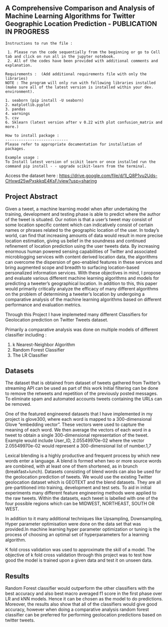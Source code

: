 A Comprehensive Comparison and Analysis of Machine Learning Algorithms for Twitter Geographic Location Prediction  - PUBLICATION IN PROGRESS
-----------------------------------------------------------------------------------------------------------------------------------------------
```
Instructions to run the file : 

 1. Please run the code sequentially from the beginning or go to Cell tab and click on run all in the jupyter notebook.
 2. All of the codes have been provided with additional comments and explanation.

Requirements :  (Add additional requirements file with only the libraries)
NOTE : The program will only run with following libraries installed (make sure all of the latest version is installed within your dev. environment). 

1. seaborn (pip install -U seaborn)
2. matplotlib.pyplot 
3. pandas
4. warnings
5. csv 
6. Sklearn (latest version after v 0.22 with plot confusion_matrix and more.) 

How to install package : 
----------------------------
Please refer to appropriate documentation for installation of packages. 

Example usage : 
To Install latest version of scikit learn or once installed run the command pip install - - upgrade scikit-learn from the terminal. 
```

Access the dataset here : https://drive.google.com/file/d/1l_Q8P1vu2Uds-CHxwd25wPxskkqE4KsF/view?usp=sharing


Project Abstract 
--------------------

Given a tweet, a machine learning model when after undertaking the training, development and testing phase is able to predict where the author of the tweet is situated. Our notion is that a user’s tweet may consist of some location specific content which can indicatively consist of certain names or phrases related to the geographic location of the user.
In today’s world, can find that increasing amounts of data would result in more precise location estimation, giving us belief in the soundness and continued refinement of location prediction using the user tweets data. By increasing enormous human powered sensing capabilities of Twitter and associated microblogging services with content derived location data, the algorithms can overcome the dispersion of geo-enabled features in these services and bring augmented scope and breadth to surfacing location-based personalized information services. With these objectives in mind, I propose and evaluate various different machine learning algorithms and models for predicting a tweeter’s geographical location. In addition to this, this paper would primarily critically analyze the efficacy of many different algorithms on the problem of determining a tweeter’s location by undergoing a comparative analysis of the machine learning algorithms based on different performance and evaluation metrics.



Through this Project I have implemeted many different Classifiers for Geolocation prediction on Twitter Tweets dataset. 

Primarily a comparative analysis was done on multiple models of different classifier including : 
 
1. k Nearest-Neighbor Algorithm 
2. Random Forest Classifier 
3. The LR Classifier 


Datasets
----------

The dataset that is obtained from dataset of tweets gathered from Twitter’s streaming API can be used as part of this work Initial filtering can be done to remove the retweets and repetition   of the previously posted messages. To eliminate spam and automated accounts tweets containing the URLs can be removed.

One of the featured engineered datasets that I have implemented in my project is glove300, where each word is mapped to a 300-dimensional Glove “embedding vector”. These vectors were used to capture the meaning of each word. We then average the vectors of each word in a tweet to obtain a single 300-dimensional representation of the tweet. Example would include User_ID, 2.05549970e-02 where the vector 2.05549970e-02 would represent a 300-dimensional list of number.1,7

Lexical blending is a highly productive and frequent process by which new words enter a language. A blend    is formed when two or more source words are combined, with at least one of them shortened, as in brunch (breakfast+lunch). Datasets consisting of blend words can also be used for the geolocation prediction of tweets. We would use the existing Twitter geolocation dataset which is GEOTEXT and the blend datasets.   They are all pre-partitioned into training, development and test sets.  To aid in initial experiments many different feature engineering methods were applied   to the raw tweets. Within the datasets, each tweet is labelled with one of the four possible regions which can be MIDWEST, NORTHEAST, SOUTH OR WEST.

In addition to it many additional techniques like Upsampling, Downsampling, Hyper parameter optimisation were done on the data set that was provided.In machine learning hyper parameter optimization or tuning is the process of choosing an optimal set of hyperparameters for a learning algorithm.


K fold cross validation was used to approximate the skill of a model. The objective of k fold cross validation through this project was to test how good the model is trained upon a given data and test it on unseen data.

Results 
------------
Random Forest classifier would outperform the other classifiers with the best accuracy and also best macro averaged f1 score in the first phase over LR and kNN models. Hence it can be chosen as the model to do predictions. Moreover, the results also show that all of the classifiers would give good accuracy, however when doing a comparative analysis random forest classifier can be preferred for performing geolocation predictions based on twitter tweets. 


